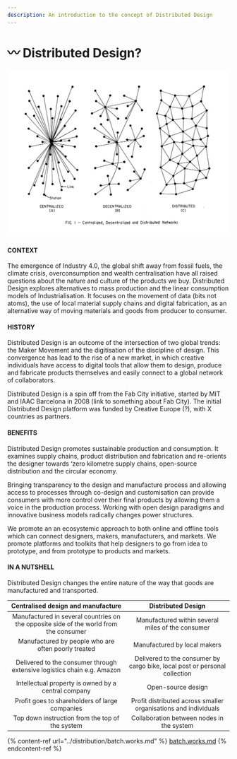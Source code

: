 ```yaml
---
description: An introduction to the concept of Distributed Design
---
```


# 〰 Distributed Design?

![Centralized, decentralized and distributed network models by Paul Baran (1964)](<../.gitbook/assets/Screenshot 2021-10-26 12.35.09 PM.png>)

#### CONTEXT

The emergence of Industry 4.0, the global shift away from fossil fuels, the climate crisis, overconsumption and wealth centralisation have all raised questions about the nature and culture of the products we buy. Distributed Design explores alternatives to mass production and the linear consumption models of Industrialisation. It focuses on the movement of data (bits not atoms), the use of local material supply chains and digital fabrication, as an alternative way of moving materials and goods from producer to consumer.&#x20;

#### HISTORY

Distributed Design is an outcome of the intersection of two global trends: the Maker Movement and the digitisation of the discipline of design. This convergence has lead to the rise of a new market, in which creative individuals have access to digital tools that allow them to design, produce and fabricate products themselves and easily connect to a global network of collaborators.&#x20;

Distributed Design is a spin off from the Fab City initiative, started by MIT and IAAC Barcelona in 2008 (link to something about Fab City). The initial Distributed Design platform was funded by Creative Europe (?), with X countries as partners.&#x20;

#### BENEFITS

Distributed Design promotes sustainable production and consumption. It examines supply chains, product distribution and fabrication and re-orients the designer towards ‘zero kilometre supply chains, open-source distribution and the circular economy.

Bringing transparency to the design and manufacture process and allowing access to processes through co-design and customisation can provide consumers with more control over their final products by allowing them a voice in the production process. Working with open design paradigms and innovative business models radically changes power structures.

We promote an an ecosystemic approach to both online and offline tools which can connect designers, makers, manufacturers, and markets. We promote platforms and toolkits that help designers to go from idea to prototype, and from prototype to products and markets.



#### IN A NUTSHELL

Distributed Design changes the entire nature of the way that goods are manufactured and transported.&#x20;

|                           Centralised design and manufacture                          |                             Distributed Design                             |
| :-----------------------------------------------------------------------------------: | :------------------------------------------------------------------------: |
| Manufactured in several countries on the opposite side of the world from the consumer |              Manufactured within several miles of the consumer             |
|                  Manufactured by people who are often poorly treated                  |                        Manufactured by local makers                        |
|        Delivered to the consumer through extensive logistics chain e.g. Amazon        | Delivered to the consumer by cargo bike, local post or personal collection |
|                  Intellectual property is owned by a central company                  |                             Open-source design                             |
|                     Profit goes to shareholders of large companies                    |       Profit distributed across smaller organisations and individuals      |
|                    Top down instruction from the top of the system                    |                  Collaboration between nodes in the system                 |

{% content-ref url="../distribution/batch.works.md" %}
[batch.works.md](../distribution/batch.works.md)
{% endcontent-ref %}



####
